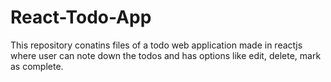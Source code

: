 # React-Todo-App

This repository conatins files of a todo web application made in reactjs where user can note down the todos and has options like edit, delete, mark as complete.
